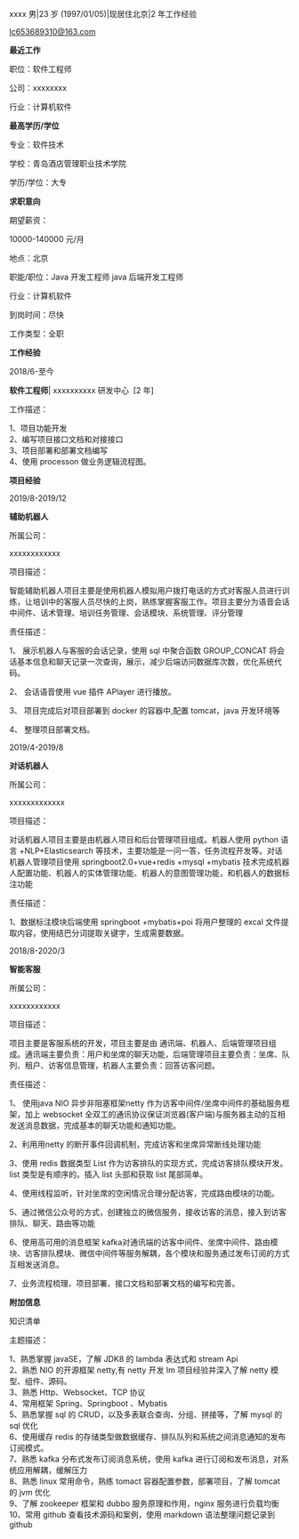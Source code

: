 xxxx 男|23 岁 (1997/01/05)|现居住北京|2 年工作经验

lc653689310@163.com

**最近工作**

职位：软件工程师

公司：xxxxxxxx

行业：计算机软件

**最高学历/学位**

专业：软件技术

学校：青岛酒店管理职业技术学院

学历/学位：大专

**求职意向**

期望薪资：

10000-140000 元/月

地点：北京

职能/职位：Java 开发工程师 java 后端开发工程师

行业：计算机软件

到岗时间：尽快

工作类型：全职

**工作经验**

2018/6-至今

**软件工程师**| xxxxxxxxxx 研发中心  [2 年]

工作描述：

1、项目功能开发  
2、编写项目接口文档和对接接口  
3、项目部署和部署文档编写  
4、使用 processon 做业务逻辑流程图。

**项目经验**

2019/8-2019/12

**辅助机器人**

所属公司：

xxxxxxxxxxxx

项目描述：

智能辅助机器人项目主要是使用机器人模拟用户拨打电话的方式对客服人员进行训练，让培训中的客服人员尽快的上岗，熟练掌握客服工作。项目主要分为语音会话中间件、话术管理、培训任务管理、会话模块、系统管理、评分管理

责任描述：

1、 展示机器人与客服的会话记录，使用 sql 中聚合函数 GROUP_CONCAT 将会话基本信息和聊天记录一次查询，展示，减少后端访问数据库次数，优化系统代码。

2、 会话语音使用 vue 插件 APlayer 进行播放。

3、 项目完成后对项目部署到 docker 的容器中,配置 tomcat，java 开发环境等

4、 整理项目部署文档。

2019/4-2019/8

**对话机器人**

所属公司：

xxxxxxxxxxxxx

项目描述：

对话机器人项目主要是由机器人项目和后台管理项目组成。机器人使用 python 语言 +NLP+Elasticsearch 等技术，主要功能是一问一答，任务流程开发等。对话机器人管理项目使用 springboot2.0+vue+redis +mysql +mybatis 技术完成机器人配置功能、机器人的实体管理功能、机器人的意图管理功能，和机器人的数据标注功能

责任描述：

1、数据标注模块后端使用 springboot +mybatis+poi 将用户整理的 excal 文件提取内容，使用结巴分词提取关键字，生成需要数据。

2018/8-2020/3

**智能客服**

所属公司：

xxxxxxxxxxxx

项目描述：

项目主要是客服系统的开发，项目主要是由 通讯端、机器人、后端管理项目组成。通讯端主要负责：用户和坐席的聊天功能，后端管理项目主要负责：坐席、队列、租户、访客信息管理，机器人主要负责：回答访客问题。  

责任描述：

1、 使用java NIO 异步非阻塞框架netty 作为访客中间件/坐席中间件的基础服务框架，加上 websocket 全双工的通讯协议保证浏览器(客户端)与服务器主动的互相发送消息数据，完成基本的聊天功能和通知功能。

2、利用用netty 的断开事件回调机制，完成访客和坐席异常断线处理功能

3、使用 redis 数据类型 List 作为访客排队的实现方式，完成访客排队模块开发。list 类型是有顺序的。插入 list 头部和获取 list 尾部简单。

4、使用线程监听，针对坐席的空闲情况合理分配访客，完成路由模块的功能。

5、通过微信公众号的方式，创建独立的微信服务，接收访客的消息，接入到访客排队、聊天、路由等功能

6、使用高可用的消息框架 kafka对通讯端的访客中间件、坐席中间件、路由模块、访客排队模块、微信中间件等服务解耦，各个模块和服务通过发布订阅的方式互相发送消息。

7、业务流程梳理、项目部署、接口文档和部署文档的编写和完善。

**附加信息**

知识清单

主题描述：

1、熟悉掌握 javaSE，了解 JDK8 的 lambda 表达式和 stream Api  
2、熟悉 NIO 的开源框架 netty,有 netty 开发 Im 项目经验并深入了解 netty 模型、组件、源码。  
3、熟悉 Http、Websocket、TCP 协议  
4、常用框架 Spring、Springboot 、Mybatis  
5、熟悉掌握 sql 的 CRUD，以及多表联合查询、分组、拼接等，了解 mysql 的 sql 优化  
6、使用缓存 redis 的存储类型做数据缓存、排队队列和系统之间消息通知的发布订阅模式。  
7、熟悉 kafka 分布式发布订阅消息系统，使用 kafka 进行订阅和发布消息，对系统应用解耦，缓解压力  
8、熟悉 linux 常用命令，熟练 tomact 容器配置参数，部署项目，了解 tomcat 的 jvm 优化  
9、了解 zookeeper 框架和 dubbo 服务原理和作用，nginx 服务进行负载均衡  
10、常用 github 查看技术源码和案例，使用 markdown 语法整理问题记录到 github

